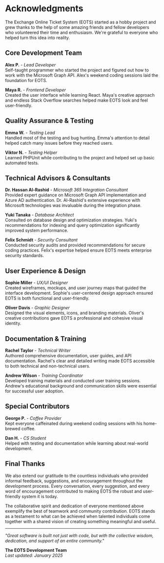 # Acknowledgments

The Exchange Online Ticket System (EOTS) started as a hobby project and grew thanks to the help of some amazing friends and fellow developers who volunteered their time and enthusiasm. We're grateful to everyone who
helped turn this idea into reality.

## Core Development Team

**Alex P.** - *Lead Developer*  
Self-taught programmer who started the project and figured out how to work with the Microsoft Graph API. Alex's weekend coding sessions laid the foundation for EOTS.

**Maya R.** - *Frontend Developer*  
Created the user interface while learning React. Maya's creative approach and endless Stack Overflow searches helped make EOTS look and feel user-friendly.

## Quality Assurance & Testing

**Emma W.** - *Testing Lead*  
Handled most of the testing and bug hunting. Emma's attention to detail helped catch many issues before they reached users.

**Viktor N.** - *Testing Helper*  
Learned PHPUnit while contributing to the project and helped set up basic automated tests.

## Technical Advisors & Consultants

**Dr. Hassan Al-Rashid** - *Microsoft 365 Integration Consultant*  
Provided expert guidance on Microsoft Graph API implementation and Azure AD authentication. Dr. Al-Rashid's extensive experience with Microsoft technologies was invaluable during the integration phase.

**Yuki Tanaka** - *Database Architect*  
Consulted on database design and optimization strategies. Yuki's recommendations for indexing and query optimization significantly improved system performance.

**Felix Schmidt** - *Security Consultant*  
Conducted security audits and provided recommendations for secure coding practices. Felix's expertise helped ensure EOTS meets enterprise security standards.

## User Experience & Design

**Sophie Miller** - *UX/UI Designer*  
Created wireframes, mockups, and user journey maps that guided the interface development. Sophie's user-centered design approach ensured EOTS is both functional and user-friendly.

**Oliver Davis** - *Graphic Designer*  
Designed the visual elements, icons, and branding materials. Oliver's creative contributions gave EOTS a professional and cohesive visual identity.

## Documentation & Training

**Rachel Taylor** - *Technical Writer*  
Authored comprehensive documentation, user guides, and API documentation. Rachel's clear and detailed writing made EOTS accessible to both technical and non-technical users.

**Andrew Wilson** - *Training Coordinator*  
Developed training materials and conducted user training sessions. Andrew's educational background and communication skills were essential for successful user adoption.

## Special Contributors

**George P.** - *Coffee Provider*  
Kept everyone caffeinated during weekend coding sessions with his home-brewed coffee.

**Dan H.** - *CS Student*  
Helped with testing and documentation while learning about real-world development.

## Final Thanks

We also extend our gratitude to the countless individuals who provided informal feedback, suggestions, and encouragement throughout the development process. Every conversation, every suggestion, and every word of encouragement contributed to making EOTS the robust and user-friendly system it is today.

The collaborative spirit and dedication of everyone mentioned above exemplify the best of teamwork and community contribution. EOTS stands as a testament to what can be achieved when talented individuals come together with a shared vision of creating something meaningful and useful.

---

*"Great software is built not just with code, but with the collective wisdom, dedication, and support of an entire community."*

**The EOTS Development Team**  
*Last updated: January 2025*